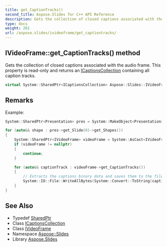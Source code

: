 ```yaml
---
title: get_CaptionTracks()
second_title: Aspose.Slides for C++ API Reference
description: Gets the collection of closed captions associated with the audio frame. This property is read-only and returns an ICaptionsCollection containing all caption tracks.
type: docs
weight: 261
url: /aspose.slides/ivideoframe/get_captiontracks/
---
```

## IVideoFrame::get_CaptionTracks() method


Gets the collection of closed captions associated with the audio frame. This property is read-only and returns an [ICaptionsCollection](../../icaptionscollection/) containing all caption tracks.

```cpp
virtual System::SharedPtr<ICaptionsCollection> Aspose::Slides::IVideoFrame::get_CaptionTracks()=0
```

## Remarks


Example: 
```cpp
System::SharedPtr<Presentation> pres = System::MakeObject<Presentation>(u"video with captions.pptx");

for (auto&& shape : pres->get_Slide(0)->get_Shapes())
{
    System::SharedPtr<IVideoFrame> videoFrame = System::AsCast<IVideoFrame>(shape);
    if (videoFrame != nullptr)
    {
        continue;
    }

    for (auto&& captionTrack : videoFrame->get_CaptionTracks())
    {
        // Extracts the captions binary data and saves them to the file
        System::IO::File::WriteAllBytes(System::Convert::ToString(captionTrack->get_CaptionId()) + u".vtt", captionTrack->get_BinaryData());
    }
}
```

## See Also

* Typedef [SharedPtr](../../../system/sharedptr/)
* Class [ICaptionsCollection](../../icaptionscollection/)
* Class [IVideoFrame](../)
* Namespace [Aspose::Slides](../../)
* Library [Aspose.Slides](../../../)
